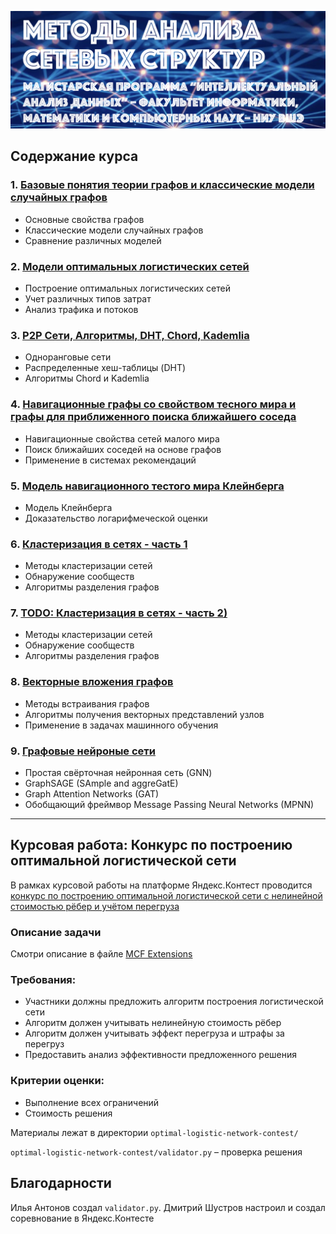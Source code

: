 ![Материалы к курсу "Методы анализа сетевых структур", читаемого в магистратуре по направлению "Интеллектуальный анализ данных" НИУ ВШЭ-Нинжий Ногород](pics/logo.png)

## Содержание курса

### 1. [Базовые понятия теории графов и классические модели случайных графов](./Basic-Graph-Properties-and-Classic-Random-Graph-Models.md)
- Основные свойства графов
- Классические модели случайных графов
- Сравнение различных моделей

### 2. [Модели оптимальных логистических сетей](./Optimal-Logistics-Network.md)
- Построение оптимальных логистических сетей
- Учет различных типов затрат
- Анализ трафика и потоков

### 3. [P2P Сети, Алгоритмы, DHT, Chord, Kademlia](./P2P-Networks-Algorithms-DHT-Chord-Kademlia.md)
- Одноранговые сети
- Распределенные хеш-таблицы (DHT)
- Алгоритмы Chord и Kademlia

### 4. [Навигационные графы со свойством тесного мира и графы для приближенного поиска ближайшего соседа](./Navigable-Small-Worlds_Graph-Based-NN-Search.md)
- Навигационные свойства сетей малого мира
- Поиск ближайших соседей на основе графов
- Применение в системах рекомендаций

### 5. [Модель навигационного тестого мира Клейнберга](./Kleinberg-Model.md)
- Модель Клейнберга 
- Доказательство логарифмеческой оценки

### 6. [Кластеризация в сетях - часть 1](./Network-Clustering-part-1.md)
- Методы кластеризации сетей
- Обнаружение сообществ
- Алгоритмы разделения графов

### 7. [TODO: Кластеризация в сетях - часть 2)](./Network-Clustering-part-2.md)
- Методы кластеризации сетей
- Обнаружение сообществ
- Алгоритмы разделения графов

### 8. [Векторные вложения графов](./Graph-Embeddings.md)
- Методы встраивания графов
- Алгоритмы получения векторных представлений узлов
- Применение в задачах машинного обучения

### 9. [Графовые нейроные сети](./Graph-Neural-Networks.md)
- Простая свёрточная нейронная сеть (GNN)
- GraphSAGE (SAmple and aggreGatE)
- Graph Attention Networks (GAT)
- Обобщающий фреймвор Message Passing Neural Networks (MPNN)


------
## Курсовая работа: Конкурс по построению оптимальной логистической сети

В рамках курсовой работы на платформе Яндекс.Контест проводится [конкурс по построению оптимальной логистической сети с нелинейной стоимостью рёбер и учётом перегруза](https://contest.yandex.ru/contest/83618/standings/)


### Описание задачи
Смотри описание в файле [MCF Extensions](./MCF_ext.md)

### Требования:
- Участники должны предложить алгоритм построения  логистической сети
- Алгоритм должен учитывать нелинейную стоимость рёбер
- Алгоритм должен учитывать эффект перегруза и штрафы за перегруз
- Предоставить анализ эффективности предложенного решения

### Критерии оценки:
- Выполнение всех ограничений
- Стоимость решения

Материалы лежат в директории `optimal-logistic-network-contest/`

`optimal-logistic-network-contest/validator.py` – проверка решения

## Благодарности
Илья Антонов создал `validator.py`. Дмитрий Шустров настроил и создал соревнование в Яндекс.Контесте